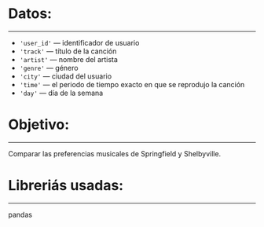 # Datos:
***
- `'user_id'` — identificador de usuario
- `'track'` — título de la canción
- `'artist'` — nombre del artista
- `'genre'` — género
- `'city'` — ciudad del usuario
- `'time'` — el periodo de tiempo exacto en que se reprodujo la canción
- `'day'` — día de la semana

# Objetivo:
***
Comparar las preferencias musicales de Springfield y Shelbyville.

# Libreriás usadas:
***
pandas